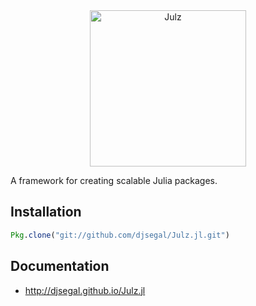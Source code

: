 <div align="center"> <img
src="https://raw.githubusercontent.com/djsegal/Julz.jl/master/docs/public/assets/images/logo.png"
alt="Julz" width="250"></img> </div>

A framework for creating scalable Julia packages.

## Installation

```julia
Pkg.clone("git://github.com/djsegal/Julz.jl.git")
```

## Documentation

- http://djsegal.github.io/Julz.jl

